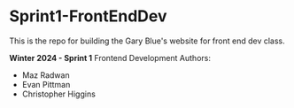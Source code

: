 # Sprint1-FrontEndDev
This is the repo for building the Gary Blue's website for front end dev class.

**Winter 2024 - Sprint 1** 
Frontend Development
Authors:
- Maz Radwan
- Evan Pittman
- Christopher Higgins

